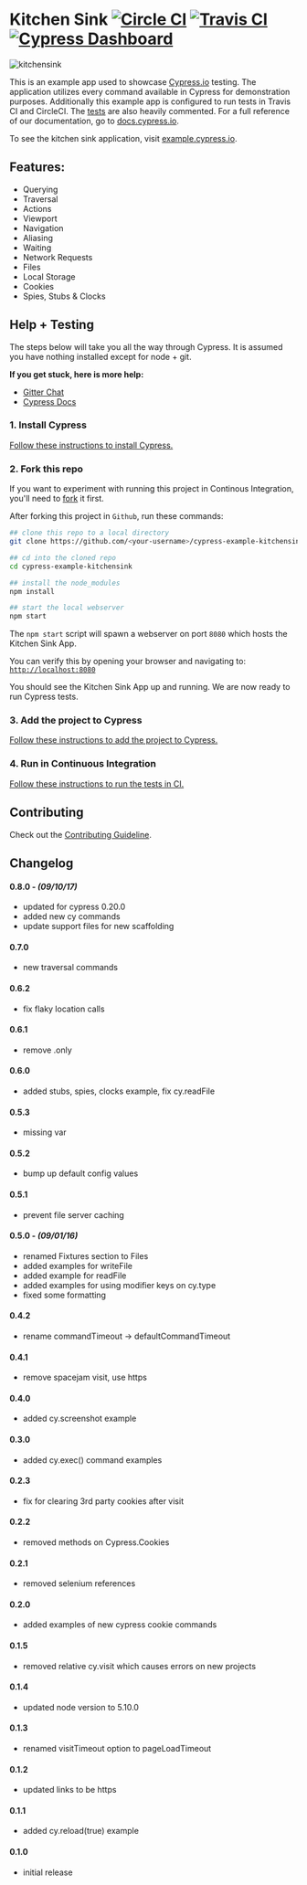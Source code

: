 # Kitchen Sink [![Circle CI](https://circleci.com/gh/cypress-io/cypress-example-kitchensink.svg?style=svg)](https://circleci.com/gh/cypress-io/cypress-example-kitchensink) [![Travis CI](https://travis-ci.org/cypress-io/cypress-example-kitchensink.svg?branch=master)](https://travis-ci.org/cypress-io/cypress-example-kitchensink) [![Cypress Dashboard](https://img.shields.io/badge/cypress-dashboard-brightgreen.svg)](https://dashboard.cypress.io/#/projects/4b7344/runs)

![kitchensink](https://cloud.githubusercontent.com/assets/1268976/14084252/e309e370-f4e7-11e5-9562-24f516563ac9.gif)

This is an example app used to showcase [Cypress.io](https://www.cypress.io/) testing. The application utilizes every command available in Cypress for demonstration purposes. Additionally this example app is configured to run tests in Travis CI and CircleCI. The [tests](https://github.com/cypress-io/cypress-example-kitchensink/blob/master/cypress/integration/example_spec.js) are also heavily commented. For a full reference of our documentation, go to [docs.cypress.io](https://docs.cypress.io/).

To see the kitchen sink application, visit [example.cypress.io](https://example.cypress.io/).

## Features:

- Querying
- Traversal
- Actions
- Viewport
- Navigation
- Aliasing
- Waiting
- Network Requests
- Files
- Local Storage
- Cookies
- Spies, Stubs & Clocks

## Help + Testing

The steps below will take you all the way through Cypress. It is assumed you have nothing installed except for node + git.

**If you get stuck, here is more help:**

* [Gitter Chat](https://gitter.im/cypress-io/cypress)
* [Cypress Docs](https://on.cypress.io)

### 1. Install Cypress

[Follow these instructions to install Cypress.](https://on.cypress.io/guides/installing-and-running#section-installing)

### 2. Fork this repo

If you want to experiment with running this project in Continous Integration, you'll need to [fork](https://github.com/cypress-io/cypress-example-kitchensink#fork-destination-box) it first.

After forking this project in `Github`, run these commands:

```bash
## clone this repo to a local directory
git clone https://github.com/<your-username>/cypress-example-kitchensink.git

## cd into the cloned repo
cd cypress-example-kitchensink

## install the node_modules
npm install

## start the local webserver
npm start
```

The `npm start` script will spawn a webserver on port `8080` which hosts the Kitchen Sink App.

You can verify this by opening your browser and navigating to: [`http://localhost:8080`](http://localhost:8080)

You should see the Kitchen Sink App up and running. We are now ready to run Cypress tests.

### 3. Add the project to Cypress

[Follow these instructions to add the project to Cypress.](https://on.cypress.io/guides/installing-and-running#section-adding-projects)

### 4. Run in Continuous Integration

[Follow these instructions to run the tests in CI.](https://on.cypress.io/guides/continuous-integration#section-running-in-ci)

## Contributing

Check out the [Contributing Guideline](/CONTRIBUTING.md).

## Changelog

#### 0.8.0 - *(09/10/17)*
- updated for cypress 0.20.0
- added new cy commands
- update support files for new scaffolding

#### 0.7.0
- new traversal commands

#### 0.6.2
- fix flaky location calls

#### 0.6.1
- remove .only

#### 0.6.0
- added stubs, spies, clocks example, fix cy.readFile

#### 0.5.3
- missing var

#### 0.5.2
- bump up default config values

#### 0.5.1
- prevent file server caching

#### 0.5.0 - *(09/01/16)*
- renamed Fixtures section to Files
- added examples for writeFile
- added example for readFile
- added examples for using modifier keys on cy.type
- fixed some formatting

#### 0.4.2
- rename commandTimeout -> defaultCommandTimeout

#### 0.4.1
- remove spacejam visit, use https

#### 0.4.0
- added cy.screenshot example

#### 0.3.0
- added cy.exec() command examples

#### 0.2.3
- fix for clearing 3rd party cookies after visit

#### 0.2.2
- removed methods on Cypress.Cookies

#### 0.2.1
- removed selenium references

#### 0.2.0
- added examples of new cypress cookie commands

#### 0.1.5
- removed relative cy.visit which causes errors on new projects

#### 0.1.4
- updated node version to 5.10.0

#### 0.1.3
- renamed visitTimeout option to pageLoadTimeout

#### 0.1.2
- updated links to be https

#### 0.1.1
- added cy.reload(true) example

#### 0.1.0
- initial release
